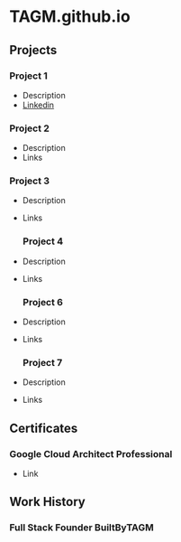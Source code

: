 # TAGM.github.io

## Projects
### Project 1
- Description
- [Linkedin](https://www.linkedin.com/feed/update/urn:li:activity:7338672069145964544/)

### Project 2
- Description
- Links
  
### Project 3
- Description
- Links

  ### Project 4
- Description
- Links

  ### Project 6
- Description
- Links

  ### Project 7
- Description
- Links

## Certificates
### Google Cloud Architect Professional
- Link

## Work History
### Full Stack Founder BuiltByTAGM
